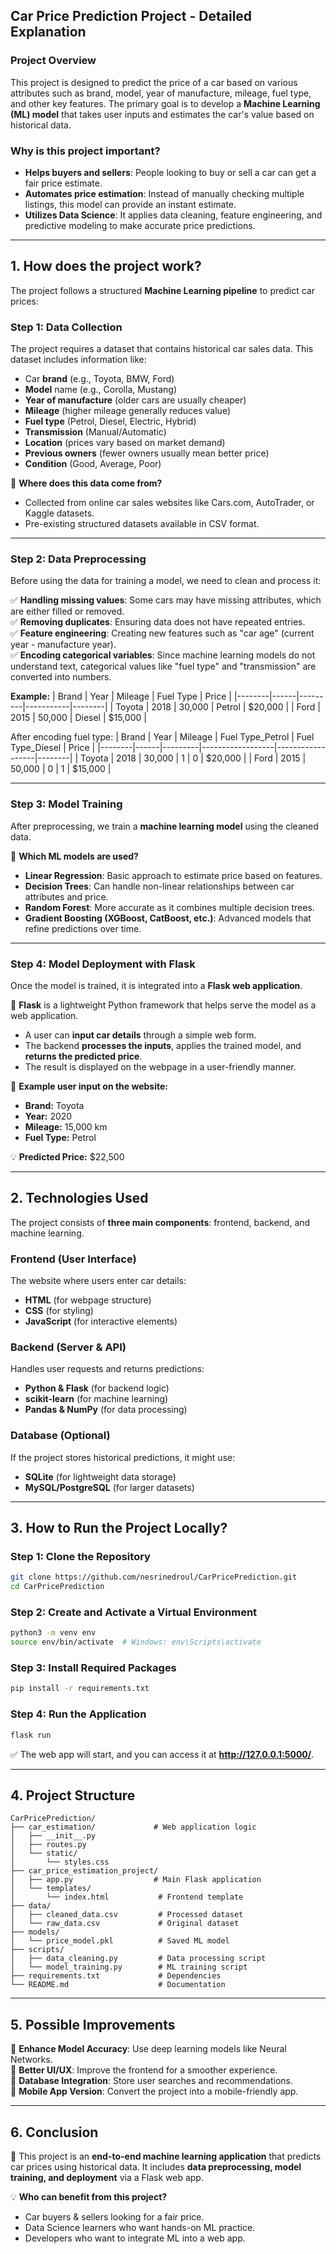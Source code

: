 ## **Car Price Prediction Project - Detailed Explanation**

### **Project Overview**
This project is designed to predict the price of a car based on various attributes such as brand, model, year of manufacture, mileage, fuel type, and other key features. The primary goal is to develop a **Machine Learning (ML) model** that takes user inputs and estimates the car's value based on historical data.

### **Why is this project important?**
- **Helps buyers and sellers**: People looking to buy or sell a car can get a fair price estimate.
- **Automates price estimation**: Instead of manually checking multiple listings, this model can provide an instant estimate.
- **Utilizes Data Science**: It applies data cleaning, feature engineering, and predictive modeling to make accurate price predictions.

---

## **1. How does the project work?**
The project follows a structured **Machine Learning pipeline** to predict car prices:

### **Step 1: Data Collection**
The project requires a dataset that contains historical car sales data. This dataset includes information like:
- Car **brand** (e.g., Toyota, BMW, Ford)
- **Model** name (e.g., Corolla, Mustang)
- **Year of manufacture** (older cars are usually cheaper)
- **Mileage** (higher mileage generally reduces value)
- **Fuel type** (Petrol, Diesel, Electric, Hybrid)
- **Transmission** (Manual/Automatic)
- **Location** (prices vary based on market demand)
- **Previous owners** (fewer owners usually mean better price)
- **Condition** (Good, Average, Poor)

📌 **Where does this data come from?**
- Collected from online car sales websites like Cars.com, AutoTrader, or Kaggle datasets.
- Pre-existing structured datasets available in CSV format.

---

### **Step 2: Data Preprocessing**
Before using the data for training a model, we need to clean and process it:

✅ **Handling missing values**: Some cars may have missing attributes, which are either filled or removed.  
✅ **Removing duplicates**: Ensuring data does not have repeated entries.  
✅ **Feature engineering**: Creating new features such as "car age" (current year - manufacture year).  
✅ **Encoding categorical variables**: Since machine learning models do not understand text, categorical values like "fuel type" and "transmission" are converted into numbers.

**Example:**
| Brand  | Year | Mileage | Fuel Type | Price  |
|--------|------|---------|-----------|--------|
| Toyota | 2018 | 30,000  | Petrol    | $20,000 |
| Ford   | 2015 | 50,000  | Diesel    | $15,000 |

After encoding fuel type:
| Brand  | Year | Mileage | Fuel Type_Petrol | Fuel Type_Diesel | Price  |
|--------|------|---------|------------------|------------------|--------|
| Toyota | 2018 | 30,000  | 1                | 0                | $20,000 |
| Ford   | 2015 | 50,000  | 0                | 1                | $15,000 |

---

### **Step 3: Model Training**
After preprocessing, we train a **machine learning model** using the cleaned data.

🚀 **Which ML models are used?**
- **Linear Regression**: Basic approach to estimate price based on features.
- **Decision Trees**: Can handle non-linear relationships between car attributes and price.
- **Random Forest**: More accurate as it combines multiple decision trees.
- **Gradient Boosting (XGBoost, CatBoost, etc.)**: Advanced models that refine predictions over time.

---

### **Step 4: Model Deployment with Flask**
Once the model is trained, it is integrated into a **Flask web application**.  

🔹 **Flask** is a lightweight Python framework that helps serve the model as a web application.

- A user can **input car details** through a simple web form.
- The backend **processes the inputs**, applies the trained model, and **returns the predicted price**.
- The result is displayed on the webpage in a user-friendly manner.

📌 **Example user input on the website:**
- **Brand:** Toyota  
- **Year:** 2020  
- **Mileage:** 15,000 km  
- **Fuel Type:** Petrol  

💡 **Predicted Price:** $22,500

---

## **2. Technologies Used**
The project consists of **three main components**: frontend, backend, and machine learning.

### **Frontend (User Interface)**
The website where users enter car details:
- **HTML** (for webpage structure)
- **CSS** (for styling)
- **JavaScript** (for interactive elements)

### **Backend (Server & API)**
Handles user requests and returns predictions:
- **Python & Flask** (for backend logic)
- **scikit-learn** (for machine learning)
- **Pandas & NumPy** (for data processing)

### **Database (Optional)**
If the project stores historical predictions, it might use:
- **SQLite** (for lightweight data storage)
- **MySQL/PostgreSQL** (for larger datasets)

---

## **3. How to Run the Project Locally?**
### **Step 1: Clone the Repository**
```bash
git clone https://github.com/nesrinedroul/CarPricePrediction.git
cd CarPricePrediction
```

### **Step 2: Create and Activate a Virtual Environment**
```bash
python3 -m venv env
source env/bin/activate  # Windows: env\Scripts\activate
```

### **Step 3: Install Required Packages**
```bash
pip install -r requirements.txt
```

### **Step 4: Run the Application**
```bash
flask run
```

✅ The web app will start, and you can access it at **http://127.0.0.1:5000/**.

---

## **4. Project Structure**
```plaintext
CarPricePrediction/
├── car_estimation/             # Web application logic
│   ├── __init__.py
│   ├── routes.py
│   └── static/
│       └── styles.css
├── car_price_estimation_project/
│   ├── app.py                  # Main Flask application
│   └── templates/
│       └── index.html           # Frontend template
├── data/
│   ├── cleaned_data.csv         # Processed dataset
│   └── raw_data.csv             # Original dataset
├── models/
│   └── price_model.pkl          # Saved ML model
├── scripts/
│   ├── data_cleaning.py         # Data processing script
│   └── model_training.py        # ML training script
├── requirements.txt             # Dependencies
└── README.md                    # Documentation
```

---

## **5. Possible Improvements**
🔹 **Enhance Model Accuracy**: Use deep learning models like Neural Networks.  
🔹 **Better UI/UX**: Improve the frontend for a smoother experience.  
🔹 **Database Integration**: Store user searches and recommendations.  
🔹 **Mobile App Version**: Convert the project into a mobile-friendly app.

---

## **6. Conclusion**
🚀 This project is an **end-to-end machine learning application** that predicts car prices using historical data. It includes **data preprocessing, model training, and deployment** via a Flask web app.  

💡 **Who can benefit from this project?**
- Car buyers & sellers looking for a fair price.
- Data Science learners who want hands-on ML practice.
- Developers who want to integrate ML into a web app.


